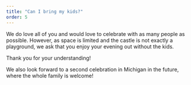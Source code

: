 ```yaml
---
title: "Can I bring my kids?"
order: 5
---
```


We do love all of you and would love to celebrate with as many people as possible. However, as space is limited and the castle is not exactly a playground, we ask that you enjoy your evening out without the kids.

Thank you for your understanding!

We also look forward to a second celebration in Michigan in the future, where the whole family is welcome!